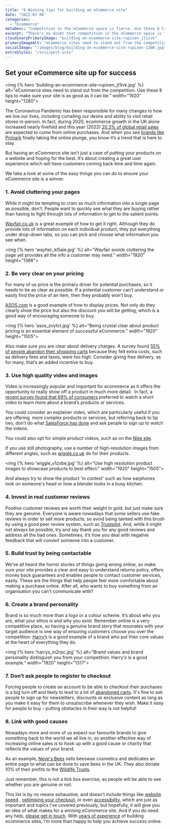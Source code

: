 ```yaml
---
title: "8 Winning tips for building an eCommerce site"
date: "2022-07-06"
categories:
  - "Ecommerce"
metaDesc: "Competition in the eCommerce space is fierce. Use these 8 tips to make sure your online shop is set up for success."
excerpt: "There's no doubt that competition in the eCommerce space is fierce. There are so many brands seeking attention and so many different products available. If you run an eCommerce site, you need to find ways of standing out from the competition if you want to thrive. One way is by creating a great user experience which will have customers coming back time and time again. In this article we discuss 8 actions you can take to build a successful eCommerce site including examples from brands that are getting it right."
cloudinaryPrimaryImage: "building-an-ecommerce-site-rupixen_jt1ivk"
primaryImageAlt: "eCommerce sites need to stand out from the competition. Use these 8 tips to make sure your site is as good as it can be."
socialImage: "/images/blog/building-an-ecommerce-site-rupixen-1200.jpg"
extraStyles: "/scss/post.scss"
---
```


## Set your eCommerce site up for success

<img {% hero 'building-an-ecommerce-site-rupixen_jt1ivk.jpg' %}
alt="eCommerce sites need to stand out from the competition. Use these 8 tips to make sure your site is as good as it can be."
width="1920" height="1280">

The Coronavirus Pandemic has been responsible for many changes to how we live our lives, including curtailing our desire and ability to visit retail stores in-person. In fact, during 2020, ecommerce growth in the UK alone increased nearly fivefold and this year (2022) [20.3% of global retail sales](https://www.emarketer.com/content/global-ecommerce-forecast-2022) are expected to come from online purchases. And when you see [brands like Primark](https://www.bbc.co.uk/news/business-61863413) finally taking the online plunge, you know it’s a trend that is here to stay.

But having an eCommerce site isn’t just a case of putting your products on a website and hoping for the best. It’s about creating a great user experience which will have customers coming back time and time again.

We take a look at some of the easy things you can do to ensure your eCommerce site is a winner.

### 1. Avoid cluttering your pages

While it might be tempting to cram as much information into a single page as possible, don’t. People want to quickly see what they are buying rather than having to fight through lots of information to get to the salient points.

[Wayfair.co.uk](https://www.wayfair.co.uk/kitchenware-tableware/pdp/symple-stuff-multi-hand-blender-super-1000w-4-in-1-u003070425.html) is a great example of how to get it right. Although they do provide lots of information on each individual product, they put everything under drop-down tabs, so you can pick and choose what information you see when.

<img {% hero 'wayfair_kl5aie.jpg' %}
alt="Wayfair avoids cluttering the page yet provides all the info a customer may need."
width="1920" height="1366">

### 2. Be very clear on your pricing

For many of us price is the primary driver for potential purchases, so it needs to be as clear as possible. If a potential customer can’t understand or easily find the price of an item, then they probably won’t buy.

[ASOS.com](https://www.asos.com/influence/influence-wrap-front-mini-dress-in-mixed-floral-print/prd/202377077?clr=multi&colourWayId=202377093&cid=5235) is a good example of how to display prices. Not only do they clearly show the price but also the discount you will be getting, which is a good way of encouraging someone to buy.

<img {% hero 'asos_zvytct.jpg' %}
alt="Being crystal clear about product pricing is an essential element of successful eCommerce."
width="1920" height="1505">

Also make sure you are clear about delivery charges. A survey found [55% of people abandon their shopping carts](https://www.drip.com/blog/cart-abandonment-statistics) because they felt extra costs, such as delivery fees and taxes, were too high. Consider giving free delivery, as for many, that’s an added incentive to buy.

### 3. Use high quality video and images

Video is increasingly popular and important for ecommerce as it offers the opportunity to really show off a product in much more detail.  In fact, a [recent survey found that 69% of consumers](https://www.wyzowl.com/video-marketing-statistics/) preferred to watch a short video to learn more about a brand’s products or services.

You could consider an explainer video, which are particularly useful if you are offering  more complex products or services, but referring back to tip two, don’t do what [SalesForce has done](https://www.salesforce.com/uk/form/demo/demo-overview/?nc=70130000000NN9Z&d=sem-jumb-demo-overview) and ask people to sign up to watch the videos.

You could also opt for simple product videos, such as on the [Nike site](https://www.nike.com/gb/t/zoomx-invincible-run-flyknit-2-road-running-shoes-VWFZPV/DH5425-001).

If you use still photography, use a number of high-resolution images from different angles, such as [wiggle.co.uk](https://www.wiggle.co.uk/vitus-vitesse-evo-crs-di2-road-bike-2022) do for their products.

<img {% hero 'wiggle_v1zxbe.jpg' %}
alt="Use high resolution product images to showcase products to best effect."
width="1920" height="1505">

And always try to show the product 'in context' such as how earphones look on someone's head or how a blender looks in a busy kitchen.

### 4. Invest in real customer reviews

Positive customer reviews are worth their weight in gold, but just make sure they are genuine. Everyone is aware nowadays that some sellers use fake reviews in order to sell more products, so avoid being tainted with this brush by using a good peer review system, such as [Trustpilot](https://www.trustpilot.com/). And, while it might not always be possible, try and say thank you for any good reviews and address all the bad ones. Sometimes, it’s how you deal with negative feedback that will convert someone into a customer.

### 5. Build trust by being contactable

We’ve all heard the horror stories of things going wrong online, so make sure your site provides a clear and easy to understand returns policy, offers money back guarantees and enables people to contact customer services, easily. These are the things that help people feel more comfortable about making a purchase online. After all, who wants to buy something from an organisation you can’t communicate with?

### 6. Create a brand personality

Brand is so much more than a logo or a colour scheme. It’s about who you are, what your ethos is and why you exist. Remember online is a very competitive place, so having a genuine brand story that resonates with your target audience is one way of ensuring customers choose you over the competition. [Harry’](https://www.harrys.com/en/gb/our-story)s is a good example of a brand who put their core values at the heart of everything they do.

<img {% hero 'harrys_in2rpc.jpg' %}
alt="Brand values and brand personality distinguish you from your competition. Harry's is a good example."
width="1920" height="1317">

### 7. Don’t ask people to register to checkout

Forcing people to create an account to be able to checkout their purchases is a big turn off and likely to lead to a lot of [abandoned carts](https://www.attractmore.uk/blog/optimise-checkout-to-sell-more-online/). It's fine to ask people to sign up for newsletters, discounts or exclusive content as long as you make it easy for them to unsubscribe whenever they wish. Make it easy for people to buy - putting obstacles in their way is not helpful!

### 8. Link with good causes

Nowadays more and more of us expect our favourite brands to give something back to the world we all live in, so another effective way of increasing online sales is to hook up with a good cause or charity that reflects the values of your brand.

As an example, [Neve's Bees](https://nevesbees.co.uk/saving-the-bees-flower-by-flower/) sells beeswax cosmetics and dedicates an entire page to what can be done to save bees in the UK. They also donate 10% of their profits to the [Wildlife Trusts](https://www.wildlifetrusts.org/).

Just remember, this is not a tick box exercise, as people will be able to see whether you are genuine or not.

This list is by no means exhaustive, and doesn’t include things like [website speed](https://www.attractmore.uk/blog/speedy-does-it.-why-website-speed-matters/) , [optimising your checkout](https://www.attractmore.uk/blog/optimise-checkout-to-sell-more-online/), or even [accessibility](https://www.attractmore.uk/blog/a-starter-guide-to-accessibility/), which are just as important and topics I’ve covered previously, but hopefully, it will give you an idea of what makes for a winning eCommerce site. And if you do need any help, [please get in touch](https://www.attractmore.uk/contact/). With [years of experience](https://www.attractmore.uk/work/curiosity-box/) of building ecommerce sites, I’m more than happy to help you achieve success online.
